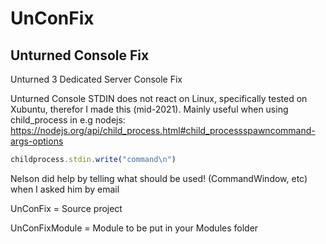 # UnConFix
## Unturned Console Fix
Unturned 3 Dedicated Server Console Fix


Unturned Console STDIN does not react on Linux, specifically tested on Xubuntu, therefor I made this (mid-2021).
Mainly useful when using child_process in e.g nodejs: https://nodejs.org/api/child_process.html#child_processspawncommand-args-options
```js
childprocess.stdin.write("command\n")
```


Nelson did help by telling what should be used! (CommandWindow, etc) when I asked him by email



UnConFix = Source project

UnConFixModule = Module to be put in your Modules folder
